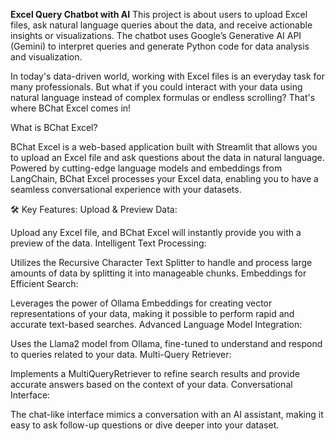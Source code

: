 **Excel Query Chatbot with AI**
This project is about  users to upload Excel files, ask natural language queries about the data, and receive actionable insights or visualizations. The chatbot uses Google’s Generative AI API (Gemini) to interpret queries and generate Python code for data analysis and visualization.

In today's data-driven world, working with Excel files is an everyday task for many professionals. But what if you could interact with your data using natural language instead of complex formulas or endless scrolling? That's where BChat Excel comes in!

What is BChat Excel?

BChat Excel is a web-based application built with Streamlit that allows you to upload an Excel file and ask questions about the data in natural language. Powered by cutting-edge language models and embeddings from LangChain, BChat Excel processes your Excel data, enabling you to have a seamless conversational experience with your datasets.

🛠️ Key Features:
Upload & Preview Data:

Upload any Excel file, and BChat Excel will instantly provide you with a preview of the data.
Intelligent Text Processing:

Utilizes the Recursive Character Text Splitter to handle and process large amounts of data by splitting it into manageable chunks.
Embeddings for Efficient Search:

Leverages the power of Ollama Embeddings for creating vector representations of your data, making it possible to perform rapid and accurate text-based searches.
Advanced Language Model Integration:

Uses the Llama2 model from Ollama, fine-tuned to understand and respond to queries related to your data.
Multi-Query Retriever:

Implements a MultiQueryRetriever to refine search results and provide accurate answers based on the context of your data.
Conversational Interface:

The chat-like interface mimics a conversation with an AI assistant, making it easy to ask follow-up questions or dive deeper into your dataset.

